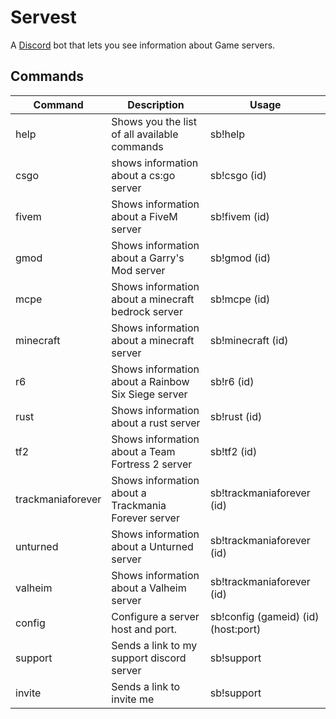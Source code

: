 # Servest

A [Discord](https://discord.com) bot that lets you see information about Game servers.

## Commands

|Command|Description|Usage|
|-----|------|------|
|help|Shows you the list of all available commands|sb!help|
|csgo|shows information about a cs:go server|sb!csgo (id)|
|fivem|Shows information about a FiveM server|sb!fivem (id)|
|gmod|Shows information about a Garry's Mod server|sb!gmod (id)|
|mcpe|Shows information about a minecraft bedrock server|sb!mcpe (id)|
|minecraft|Shows information about a minecraft server|sb!minecraft (id)|
|r6|Shows information about a Rainbow Six Siege server|sb!r6 (id)|
|rust|Shows information about a rust server|sb!rust (id)|
|tf2|Shows information about a Team Fortress 2 server|sb!tf2 (id)|
|trackmaniaforever|Shows information about a Trackmania Forever server|sb!trackmaniaforever (id)|
|unturned|Shows information about a Unturned server|sb!trackmaniaforever (id)|
|valheim|Shows information about a Valheim server|sb!trackmaniaforever (id)|
|config|Configure a server host and port.|sb!config (gameid) (id) (host:port)|
|support|Sends a link to my support discord server|sb!support|
|invite|Sends a link to invite me|sb!support|
